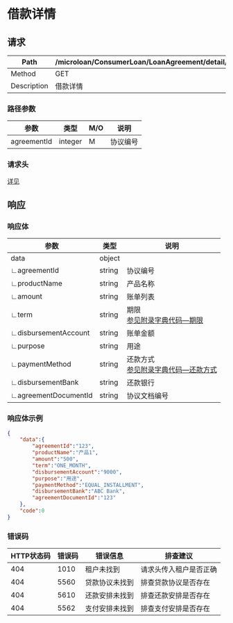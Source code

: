# 借款详情

## 请求

| Path        | /microloan/ConsumerLoan/LoanAgreement/detail/{agreementId}/retrieve |
| ----------- | ------------------------------------------------------------ |
| Method      | GET                                                          |
| Description | 借款详情                                                     |

### 路径参数

| 参数        | 类型    | M/O  | 说明     |
| ----------- | ------- | ---- | -------- |
| agreementId | integer | M    | 协议编号 |

### 请求头

[详见](../../header.md)

## 响应

### 响应体

| 参数                 | 类型   | 说明                                                         |
| -------------------- | ------ | ------------------------------------------------------------ |
| data                 | object |                                                              |
| ∟agreementId         | string | 协议编号                                                     |
| ∟productName         | string | 产品名称                                                     |
| ∟amount              | string | 账单列表                                                     |
| ∟term                | string | 期限<br/>[参见附录字典代码—期限](../../appendices/dictionary_code.md) |
| ∟disbursementAccount | string | 账单金额                                                     |
| ∟purpose             | string | 用途                                                         |
| ∟paymentMethod       | string | 还款方式<br/>[参见附录字典代码—还款方式](../../appendices/dictionary_code.md) |
| ∟disbursementBank    | string | 还款银行                                                     |
| ∟agreementDocumentId | string | 协议文档编号                                                 |

### 响应体示例

```json
{
    "data":{
        "agreementId":"123",
        "productName":"产品1",
        "amount":"500",
        "term":"ONE_MONTH",
        "disbursementAccount":"9000",
        "purpose":"用途",
        "paymentMethod":"EQUAL_INSTALLMENT",
        "disbursementBank":"ABC Bank",
        "agreementDocumentId":"123"
    },
    "code":0
}
```

### 错误码

| HTTP状态码 | 错误码 | 错误信息       | 排查建议               |
| ---------- | ------ | -------------- | ---------------------- |
| 404        | 1010   | 租户未找到     | 请求头传入租户是否正确 |
| 404        | 5560   | 贷款协议未找到 | 排查贷款协议是否存在   |
| 404        | 5610   | 还款安排未找到 | 排查还款安排是否存在   |
| 404        | 5562   | 支付安排未找到 | 排查支付安排是否存在   |